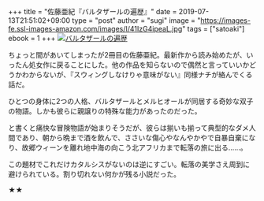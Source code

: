 +++
title = "佐藤亜紀『バルタザールの遍歴』"
date = 2019-07-13T21:51:02+09:00
type = "post"
author = "sugi"
image  = "https://images-fe.ssl-images-amazon.com/images/I/41IzG4ipeaL.jpg"
tags = ["satoaki"]
ebook = 1
+++
<a href="http://www.amazon.co.jp/exec/obidos/ASIN/B01D4CN0DY/chezsugi-22/ref=nosim/" name="amazletlink" target="_blank"><img src="https://images-fe.ssl-images-amazon.com/images/I/41IzG4ipeaL.jpg" alt="バルタザールの遍歴"  class="alignleft" /></a>

ちょっと間があいてしまったが2冊目の佐藤亜紀。最新作から読み始めたが、いったん処女作に戻ることにした。他の作品を知らないので偶然と言っていいかどうかわからないが、『スウィングしなけりゃ意味がない』同様ナチが絡んでくる話だ。

ひとつの身体に2つの人格、バルタザールとメルヒオールが同居する奇妙な双子の物語。しかも彼らに親譲りの特殊な能力があったのだった。

と書くと痛快な冒険物語が始まりそうだが、彼らは揃いも揃って典型的なダメ人間であり、朝から晩まで酒を飲んで、ささいな傷心やなんやかやで自暴自棄になり、故郷ウィーンを離れ地中海の向こう北アフリカまで転落の旅に出る……。

この題材でこれだけカタルシスがないのは逆にすごい。転落の美学さえ周到に避けられている。割り切れない何かが残る小説だった。

★★